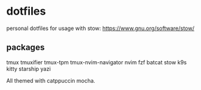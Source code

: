 # dotfiles
personal dotfiles for usage with stow:
https://www.gnu.org/software/stow/

## packages
tmux
tmuxifier
tmux-tpm
tmux-nvim-navigator
nvim
fzf
batcat
stow
k9s
kitty
starship
yazi

All themed with catppuccin mocha.

